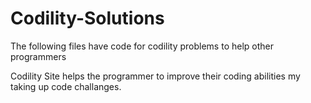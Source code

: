# Codility-Solutions
The following files have code for codility problems to help other programmers

Codility Site helps the programmer to improve their coding abilities my taking up code challanges.
